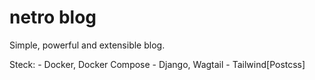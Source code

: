 # netro blog
Simple, powerful and extensible blog.

Steck:
    - Docker, Docker Compose
    - Django, Wagtail
    - Tailwind\[Postcss\]